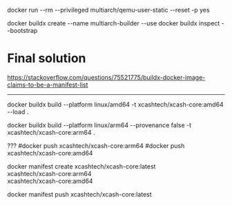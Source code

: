 
docker run --rm --privileged multiarch/qemu-user-static --reset -p yes


docker buildx create --name multiarch-builder --use
docker buildx inspect --bootstrap


# Final solution
https://stackoverflow.com/questions/75521775/buildx-docker-image-claims-to-be-a-manifest-list

-------------------------------


docker buildx build --platform linux/amd64 -t xcashtech/xcash-core:amd64 --load .


docker buildx build --platform linux/arm64 --provenance false -t xcashtech/xcash-core:arm64  .

???
#docker push xcashtech/xcash-core:arm64
#docker push xcashtech/xcash-core:amd64


docker manifest create xcashtech/xcash-core:latest \
  xcashtech/xcash-core:arm64 \
  xcashtech/xcash-core:amd64


docker manifest push xcashtech/xcash-core:latest








